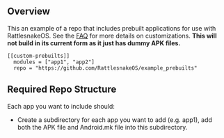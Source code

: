 ## Overview
This an example of a repo that includes prebuilt applications for use with RattlesnakeOS. See the [FAQ](https://github.com/dan-v/rattlesnakeos-stack#faq) for more details on customizations. <b>This will not build in its current form as it just has dummy APK files.</b>

```
[[custom-prebuilts]]
  modules = ["app1", "app2"]
  repo = "https://github.com/RattlesnakeOS/example_prebuilts"
```

## Required Repo Structure
Each app you want to include should:
* Create a subdirectory for each app you want to add (e.g. app1), add both the APK file and Android.mk file into this subdirectory.
